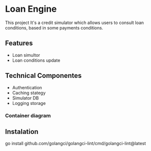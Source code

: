 # Loan Engine

This project It's a credit simulator which allows users to consult loan conditions, based in some payments conditions.

## Features

- Loan simultor
- Loan conditions update

## Technical Componentes

- Authentication
- Caching stategy
- Simulator DB
- Logging storage

### Container diagram


## Instalation

go install github.com/golangci/golangci-lint/cmd/golangci-lint@latest
